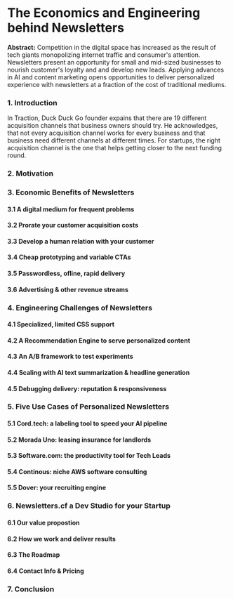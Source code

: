 # The Economics and Engineering behind Newsletters

**Abstract:** Competition in the digital space has increased as the result of tech giants monopolizing internet traffic and consumer's attention. Newsletters present an opportunity for small and mid-sized businesses to nourish customer's loyalty and and develop new leads. Applying advances in AI and content marketing opens opportunities to deliver personalized experience with newsletters at a fraction of the cost of traditional mediums.


### 1. Introduction

In Traction, Duck Duck Go founder expains that there are 19 different acquisition channels that business owners should try. He acknowledges, that not every acquisition channel works for every business and that business need different channels at different times. For startups, the right acquisition channel is the one that helps getting closer to the next funding round.


### 2. Motivation


### 3. Economic Benefits of Newsletters

#### 3.1 A digital medium for frequent problems
#### 3.2 Prorate your customer acquisition costs
#### 3.3 Develop a human relation with your customer
#### 3.4 Cheap prototyping and variable CTAs
#### 3.5 Passwordless, ofline, rapid delivery
#### 3.6 Advertising & other revenue streams


### 4. Engineering Challenges of Newsletters

#### 4.1 Specialized, limited CSS support
#### 4.2 A Recommendation Engine to serve personalized content
#### 4.3 An A/B framework to test experiments
#### 4.4 Scaling with AI text summarization & headline generation
#### 4.5 Debugging delivery: reputation & responsiveness


### 5. Five Use Cases of Personalized Newsletters

#### 5.1 Cord.tech: a labeling tool to speed your AI pipeline
#### 5.2 Morada Uno: leasing insurance for landlords
#### 5.3 Software.com: the productivity tool for Tech Leads
#### 5.4 Continous: niche AWS software consulting
#### 5.5 Dover: your recruiting engine


### 6. Newsletters.cf a Dev Studio for your Startup 

#### 6.1 Our value propostion
#### 6.2 How we work and deliver results
#### 6.3 The Roadmap
#### 6.4 Contact Info & Pricing


### 7. Conclusion


